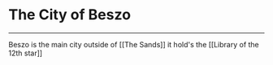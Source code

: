 # The City of Beszo 
___
Beszo is the main city outside of [[The Sands]] it hold's the [[Library of the 12th star]]